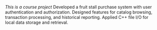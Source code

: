 *This is a course project*
Developed a fruit stall purchase system with user authentication and authorization.
Designed features for catalog browsing, transaction processing, and historical reporting.
Applied C++ file I/O for local data storage and retrieval.
